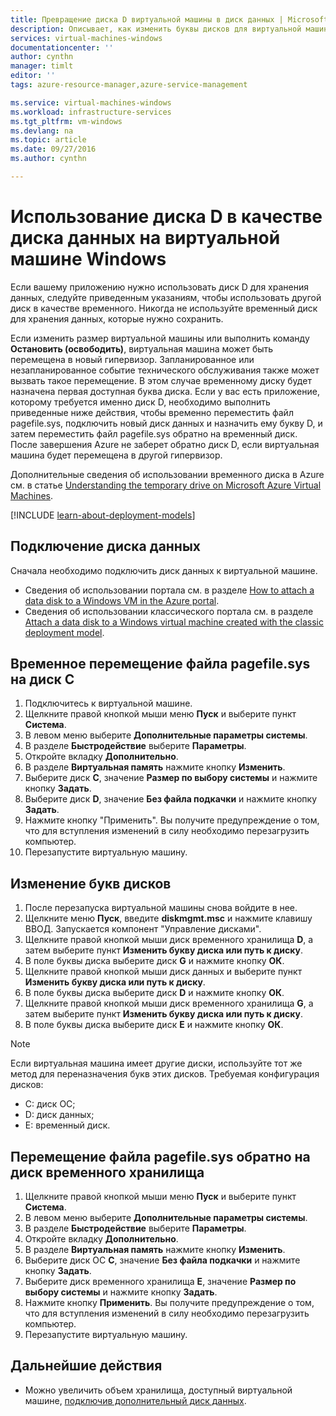 ```yaml
---
title: Превращение диска D виртуальной машины в диск данных | Microsoft Docs
description: Описывает, как изменить буквы дисков для виртуальной машины Windows, чтобы диск D можно было использовать в качестве диска данных.
services: virtual-machines-windows
documentationcenter: ''
author: cynthn
manager: timlt
editor: ''
tags: azure-resource-manager,azure-service-management

ms.service: virtual-machines-windows
ms.workload: infrastructure-services
ms.tgt_pltfrm: vm-windows
ms.devlang: na
ms.topic: article
ms.date: 09/27/2016
ms.author: cynthn

---
```

# Использование диска D в качестве диска данных на виртуальной машине Windows
Если вашему приложению нужно использовать диск D для хранения данных, следуйте приведенным указаниям, чтобы использовать другой диск в качестве временного. Никогда не используйте временный диск для хранения данных, которые нужно сохранить.

Если изменить размер виртуальной машины или выполнить команду **Остановить (освободить)**, виртуальная машина может быть перемещена в новый гипервизор. Запланированное или незапланированное событие технического обслуживания также может вызвать такое перемещение. В этом случае временному диску будет назначена первая доступная буква диска. Если у вас есть приложение, которому требуется именно диск D, необходимо выполнить приведенные ниже действия, чтобы временно переместить файл pagefile.sys, подключить новый диск данных и назначить ему букву D, и затем переместить файл pagefile.sys обратно на временный диск. После завершения Azure не заберет обратно диск D, если виртуальная машина будет перемещена в другой гипервизор.

Дополнительные сведения об использовании временного диска в Azure см. в статье [Understanding the temporary drive on Microsoft Azure Virtual Machines](https://blogs.msdn.microsoft.com/mast/2013/12/06/understanding-the-temporary-drive-on-windows-azure-virtual-machines/).

[!INCLUDE [learn-about-deployment-models](../../includes/learn-about-deployment-models-both-include.md)]

## Подключение диска данных
Сначала необходимо подключить диск данных к виртуальной машине.

* Сведения об использовании портала см. в разделе [How to attach a data disk to a Windows VM in the Azure portal](virtual-machines-windows-attach-disk-portal.md).
* Сведения об использовании классического портала см. в разделе [Attach a data disk to a Windows virtual machine created with the classic deployment model](virtual-machines-windows-classic-attach-disk.md).

## Временное перемещение файла pagefile.sys на диск C
1. Подключитесь к виртуальной машине.
2. Щелкните правой кнопкой мыши меню **Пуск** и выберите пункт **Система**.
3. В левом меню выберите **Дополнительные параметры системы**.
4. В разделе **Быстродействие** выберите **Параметры**.
5. Откройте вкладку **Дополнительно**.
6. В разделе **Виртуальная память** нажмите кнопку **Изменить**.
7. Выберите диск **C**, значение **Размер по выбору системы** и нажмите кнопку **Задать**.
8. Выберите диск **D**, значение **Без файла подкачки** и нажмите кнопку **Задать**.
9. Нажмите кнопку "Применить". Вы получите предупреждение о том, что для вступления изменений в силу необходимо перезагрузить компьютер.
10. Перезапустите виртуальную машину.

## Изменение букв дисков
1. После перезапуска виртуальной машины снова войдите в нее.
2. Щелкните меню **Пуск**, введите **diskmgmt.msc** и нажмите клавишу ВВОД. Запускается компонент "Управление дисками".
3. Щелкните правой кнопкой мыши диск временного хранилища **D**, а затем выберите пункт **Изменить букву диска или путь к диску**.
4. В поле буквы диска выберите диск **G** и нажмите кнопку **ОК**.
5. Щелкните правой кнопкой мыши диск данных и выберите пункт **Изменить букву диска или путь к диску**.
6. В поле буквы диска выберите диск **D** и нажмите кнопку **ОК**.
7. Щелкните правой кнопкой мыши диск временного хранилища **G**, а затем выберите пункт **Изменить букву диска или путь к диску**.
8. В поле буквы диска выберите диск **E** и нажмите кнопку **ОК**.

> [!NOTE]
> Если виртуальная машина имеет другие диски, используйте тот же метод для переназначения букв этих дисков. Требуемая конфигурация дисков:
> 
> * C: диск ОС;
> * D: диск данных;
> * E: временный диск.
> 
> 

## Перемещение файла pagefile.sys обратно на диск временного хранилища
1. Щелкните правой кнопкой мыши меню **Пуск** и выберите пункт **Система**.
2. В левом меню выберите **Дополнительные параметры системы**.
3. В разделе **Быстродействие** выберите **Параметры**.
4. Откройте вкладку **Дополнительно**.
5. В разделе **Виртуальная память** нажмите кнопку **Изменить**.
6. Выберите диск ОС **C**, значение **Без файла подкачки** и нажмите кнопку **Задать**.
7. Выберите диск временного хранилища **E**, значение **Размер по выбору системы** и нажмите кнопку **Задать**.
8. Нажмите кнопку **Применить**. Вы получите предупреждение о том, что для вступления изменений в силу необходимо перезагрузить компьютер.
9. Перезапустите виртуальную машину.

## Дальнейшие действия
* Можно увеличить объем хранилища, доступный виртуальной машине, [подключив дополнительный диск данных](virtual-machines-windows-attach-disk-portal.md).

<!---HONumber=AcomDC_0928_2016-->